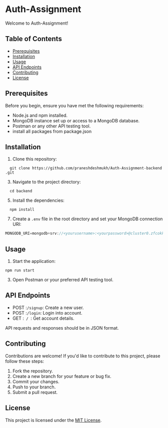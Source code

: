 # Auth-Assignment

Welcome to Auth-Assignment! 

## Table of Contents

- [Prerequisites](#prerequisites)
- [Installation](#installation)
- [Usage](#usage)
- [API Endpoints](#api-endpoints)
- [Contributing](#contributing)
- [License](#license)

## Prerequisites

Before you begin, ensure you have met the following requirements:

- Node.js and npm installed.
- MongoDB instance set up or access to a MongoDB database.
- Postman or any other API testing tool.
- install all packages from package.json

## Installation

1. Clone this repository:

```terminal 
  git clone https://github.com/praneshdeshmukh/Auth-Assignment-backend
.git
```

3. Navigate to the project directory:
```terminal
  cd backend
```

5. Install the dependencies:
```terminal
  npm install
```

7. Create a `.env` file in the root directory and set your MongoDB connection URI:
```javascript
MONGODB_URI=mongodb+srv://<yourusername>:<yourpassword>@cluster0.zfcokkr.mongodb.net/yourdatabasename
```

## Usage

1. Start the application:
```terminal
npm run start
```

3. Open Postman or your preferred API testing tool.

## API Endpoints

- POST :`` /signup ``: Create a new user. 
- POST :`` /login ``:  Login into account.
- GET  :``  /  ``:  Get account details.

API requests and responses should be in JSON format.

## Contributing

Contributions are welcome! If you'd like to contribute to this project, please follow these steps:

1. Fork the repository.
2. Create a new branch for your feature or bug fix.
3. Commit your changes.
4. Push to your branch.
5. Submit a pull request.

## License

This project is licensed under the [MIT License](LICENSE).
